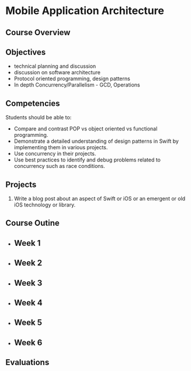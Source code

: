 # Mobile Application Architecture

## Course Overview

## Objectives

- technical planning and discussion
- discussion on software architecture
- Protocol oriented programming, design patterns
- In depth Concurrency/Parallelism - GCD, Operations

## Competencies

Students should be able to:

- Compare and contrast POP vs object oriented vs functional programming.
- Demonstrate a detailed understanding of design patterns in Swift by implementing them in various projects.
- Use concurrency in their projects.
- Use best practices to identify and debug problems related to concurrency such as race conditions.


## Projects

1. Write a blog post about an aspect of Swift or iOS or an emergent or old iOS technology or library.



## Course Outine

- ## Week 1
- ## Week 2
- ## Week 3
- ## Week 4
- ## Week 5
- ## Week 6

## Evaluations